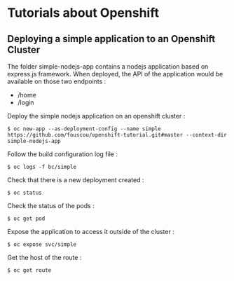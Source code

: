 # Tutorials about Openshift
## Deploying a simple application to an Openshift Cluster
The folder simple-nodejs-app contains a nodejs application based on express.js framework.
When deployed, the API of the application would be available on those two endpoints :
 - /home
 - /login

Deploy the simple nodejs application on an openshift cluster :

```shell
$ oc new-app --as-deployment-config --name simple https://github.com/fouscou/openshift-tutorial.git#master --context-dir simple-nodejs-app
```

Follow the build configuration log file :

```shell
$ oc logs -f bc/simple
```

Check that there is a new deployment created :

```shell
$ oc status
```
Check the status of the pods :

```shell
$ oc get pod
```

Expose the application to access it outside of the cluster :

```shell
$ oc expose svc/simple
```

Get the host of the route :

```shell
$ oc get route
```
